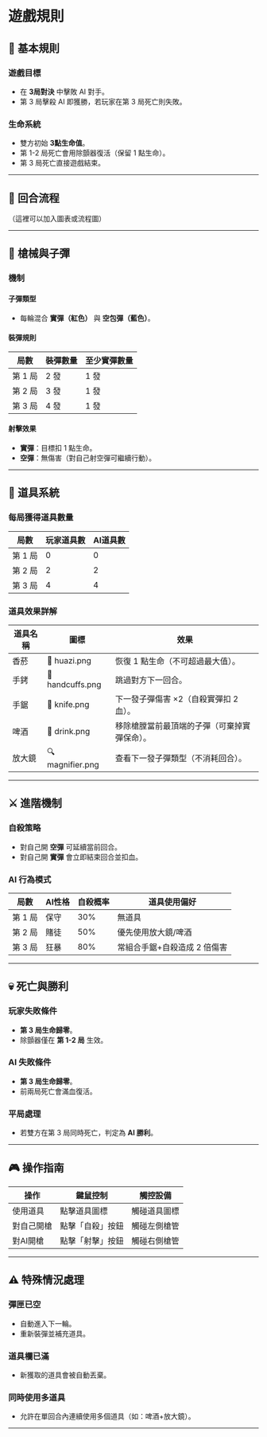 # 遊戲規則

## 🎯 基本規則

### 遊戲目標
- 在 **3局對決** 中擊敗 AI 對手。
- 第 3 局擊殺 AI 即獲勝，若玩家在第 3 局死亡則失敗。

### 生命系統
- 雙方初始 **3點生命值**。
- 第 1-2 局死亡會用除顫器復活（保留 1 點生命）。
- 第 3 局死亡直接遊戲結束。

---

## 🔄 回合流程
（這裡可以加入圖表或流程圖）

---

## 🔫 槍械與子彈

### 機制
#### 子彈類型
- 每輪混合 **實彈（紅色）** 與 **空包彈（藍色）**。

#### 裝彈規則
| 局數 | 裝彈數量 | 至少實彈數量 |
|------|----------|--------------|
| 第 1 局 | 2 發     | 1 發         |
| 第 2 局 | 3 發     | 1 發         |
| 第 3 局 | 4 發     | 1 發         |

#### 射擊效果
- **實彈**：目標扣 1 點生命。
- **空彈**：無傷害（對自己射空彈可繼續行動）。

---

## 🧰 道具系統

### 每局獲得道具數量
| 局數 | 玩家道具數 | AI道具數 |
|------|------------|----------|
| 第 1 局 | 0          | 0        |
| 第 2 局 | 2          | 2        |
| 第 3 局 | 4          | 4        |

### 道具效果詳解
| 道具名稱 | 圖標 | 效果 |
|----------|------|------|
| 香菸      | 🚬 huazi.png | 恢復 1 點生命（不可超過最大值）。 |
| 手銬      | 🔗 handcuffs.png | 跳過對方下一回合。 |
| 手鋸      | 🔪 knife.png | 下一發子彈傷害 ×2（自殺實彈扣 2 血）。 |
| 啤酒      | 🍺 drink.png | 移除槍膛當前最頂端的子彈（可棄掉實彈保命）。 |
| 放大鏡    | 🔍 magnifier.png | 查看下一發子彈類型（不消耗回合）。 |

---

## ⚔️ 進階機制

### 自殺策略
- 對自己開 **空彈** 可延續當前回合。
- 對自己開 **實彈** 會立即結束回合並扣血。

### AI 行為模式
| 局數 | AI性格 | 自殺概率 | 道具使用偏好 |
|------|--------|----------|--------------|
| 第 1 局 | 保守   | 30%      | 無道具         |
| 第 2 局 | 賭徒   | 50%      | 優先使用放大鏡/啤酒 |
| 第 3 局 | 狂暴   | 80%      | 常組合手鋸+自殺造成 2 倍傷害 |

---

## 💀 死亡與勝利

### 玩家失敗條件
- **第 3 局生命歸零**。
- 除顫器僅在 **第 1-2 局** 生效。

### AI 失敗條件
- **第 3 局生命歸零**。
- 前兩局死亡會滿血復活。

### 平局處理
- 若雙方在第 3 局同時死亡，判定為 **AI 勝利**。

---

## 🎮 操作指南

| 操作       | 鍵鼠控制       | 觸控設備         |
|------------|----------------|------------------|
| 使用道具   | 點擊道具圖標   | 觸碰道具圖標     |
| 對自己開槍 | 點擊「自殺」按鈕 | 觸碰左側槍管     |
| 對AI開槍   | 點擊「射擊」按鈕 | 觸碰右側槍管     |

---

## ⚠️ 特殊情況處理

### 彈匣已空
- 自動進入下一輪。
- 重新裝彈並補充道具。

### 道具欄已滿
- 新獲取的道具會被自動丟棄。

### 同時使用多道具
- 允許在單回合內連續使用多個道具（如：啤酒+放大鏡）。

---
